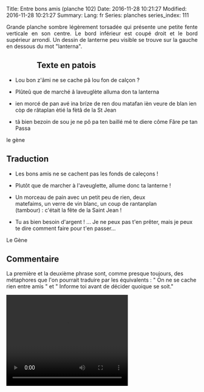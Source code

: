 Title: Entre bons amis (planche 102)
Date: 2016-11-28 10:21:27
Modified: 2016-11-28 10:21:27
Summary: 
Lang: fr
Series: planches
series_index: 111

<p style="text-align:justify;">Grande planche sombre légèrement torsadée qui présente une petite fente verticale en son centre. Le bord inférieur est coupé droit et le bord supérieur arrondi. Un dessin de lanterne peu visible se trouve sur la gauche en dessous du mot "lanterna".</p>

<figure class="image-block" style="float: left;">
  <img alt="" src="{static}/images/planche_102-3.png">
  <figcaption style="max-width: 163px"></figcaption>
</figure>

## Texte en patois
- Lou bon  z'âmi ne se cache pâ lou fon de calçon ?

- Plûteû  que  de  marché  â  laveuglète  alluma  don  ta  lanterna


- ien morcé de pan avé ina brize de ren dou matafan ièn veure de blan ien còp de râtaplan ètié la fètâ de la St Jean


- tâ  bien  bezoin  de  sou  je  ne  pô  pa  ten  baillé  mé  te  diere  côme  Fâre  pe  tan  Passa

le gène

## Traduction
- Les bons amis ne se cachent pas les fonds de caleçons !

- Plutôt que de marcher à l'aveuglette, allume donc ta lanterne !

<figure class="image-block" style="float: right;">
  <img alt="" src="{static}/images/planche_102_dessin-2.png">
  <figcaption style="max-width: 190px"></figcaption>
</figure>


- Un morceau de pain avec un petit peu de rien, deux matefaims, un verre de vin blanc, un coup de rantanplan (tambour) : c'était la fête de la Saint Jean !

- Tu as bien besoin d'argent ! ... Je ne peux pas t'en prêter, mais je peux te dire comment faire pour t'en passer...

Le Gène

## Commentaire
La première et la deuxième phrase sont, comme presque toujours, des métaphores que l'on pourrait traduire par les équivalents : " On ne se cache rien entre amis " et  " Informe toi avant de décider quoique se soit."

<video width="320" height="240" controls>
  <source src="https://d1njpgd0ygatdn.cloudfront.net/video_102.mp4" type="video/mp4">
</video>
